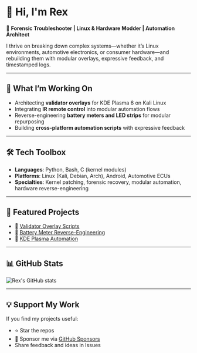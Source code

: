 # 👋 Hi, I'm Rex

🔧 **Forensic Troubleshooter | Linux & Hardware Modder | Automation Architect**

I thrive on breaking down complex systems—whether it’s Linux environments, automotive electronics, or consumer hardware—and rebuilding them with modular overlays, expressive feedback, and timestamped logs.

---

## 🚀 What I’m Working On
- Architecting **validator overlays** for KDE Plasma 6 on Kali Linux  
- Integrating **IR remote control** into modular automation flows  
- Reverse-engineering **battery meters and LED strips** for modular repurposing  
- Building **cross-platform automation scripts** with expressive feedback  

---

## 🛠️ Tech Toolbox
- **Languages**: Python, Bash, C (kernel modules)  
- **Platforms**: Linux (Kali, Debian, Arch), Android, Automotive ECUs  
- **Specialties**: Kernel patching, forensic recovery, modular automation, hardware reverse-engineering  

---

## 📂 Featured Projects
- 🔹 [Validator Overlay Scripts](https://github.com/Rex0090/validator-overlays)  
- 🔹 [Battery Meter Reverse-Engineering](https://github.com/Rex0090/battery-meter)  
- 🔹 [KDE Plasma Automation](https://github.com/Rex0090/plasma-automation)  

---

## 📊 GitHub Stats
![Rex's GitHub stats](https://github-readme-stats.vercel.app/api?username=Rex0090&show_icons=true&theme=radical&cache_seconds=3600)

---

## 💡 Support My Work
If you find my projects useful:
- ⭐ Star the repos  
- 🐙 Sponsor me via [GitHub Sponsors](https://github.com/sponsors/Rex0090)  
- Share feedback and ideas in Issues  

